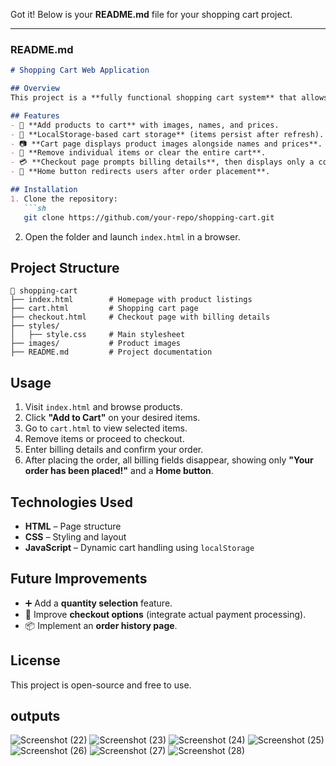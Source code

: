 Got it! Below is your **README.md** file for your shopping cart project.

---

### **README.md**
```md
# Shopping Cart Web Application

## Overview
This project is a **fully functional shopping cart system** that allows users to **browse products, add items to the cart, view their cart, and proceed to checkout**. The cart preserves data using `localStorage`, ensuring that items remain saved even after a page refresh.

## Features
- 🛒 **Add products to cart** with images, names, and prices.
- 📌 **LocalStorage-based cart storage** (items persist after refresh).
- 📷 **Cart page displays product images alongside names and prices**.
- 🧹 **Remove individual items or clear the entire cart**.
- 💳 **Checkout page prompts billing details**, then displays only a confirmation message.
- 🔗 **Home button redirects users after order placement**.

## Installation
1. Clone the repository:
   ```sh
   git clone https://github.com/your-repo/shopping-cart.git
   ```
2. Open the folder and launch `index.html` in a browser.

## Project Structure
```
📂 shopping-cart
├── index.html        # Homepage with product listings
├── cart.html         # Shopping cart page
├── checkout.html     # Checkout page with billing details
├── styles/
│   ├── style.css     # Main stylesheet
├── images/           # Product images
├── README.md         # Project documentation
```

## Usage
1. Visit `index.html` and browse products.
2. Click **"Add to Cart"** on your desired items.
3. Go to `cart.html` to view selected items.
4. Remove items or proceed to checkout.
5. Enter billing details and confirm your order.
6. After placing the order, all billing fields disappear, showing only **"Your order has been placed!"** and a **Home button**.

## Technologies Used
- **HTML** – Page structure
- **CSS** – Styling and layout
- **JavaScript** – Dynamic cart handling using `localStorage`

## Future Improvements
- ➕ Add a **quantity selection** feature.
- 📝 Improve **checkout options** (integrate actual payment processing).
- 📦 Implement an **order history page**.

## License
This project is open-source and free to use.

## outputs
![Screenshot (22)](https://github.com/user-attachments/assets/f845117c-251e-4ea0-9a2e-6e6d47d547fe)
![Screenshot (23)](https://github.com/user-attachments/assets/d9ba09ca-e532-409b-9760-4c711931849a)
![Screenshot (24)](https://github.com/user-attachments/assets/8b151728-f0bc-4a73-9a1b-a53bd0b7021f)
![Screenshot (25)](https://github.com/user-attachments/assets/72a176f8-504d-48aa-861b-cc544c30802f)
![Screenshot (26)](https://github.com/user-attachments/assets/d2d91c5d-0ac0-4a66-bf19-af00e798a643)
![Screenshot (27)](https://github.com/user-attachments/assets/15c7ca32-00c8-4a4e-924a-760d9fd8f820)
![Screenshot (28)](https://github.com/user-attachments/assets/62715af9-e531-4df8-8e95-76cf74d01c48)









